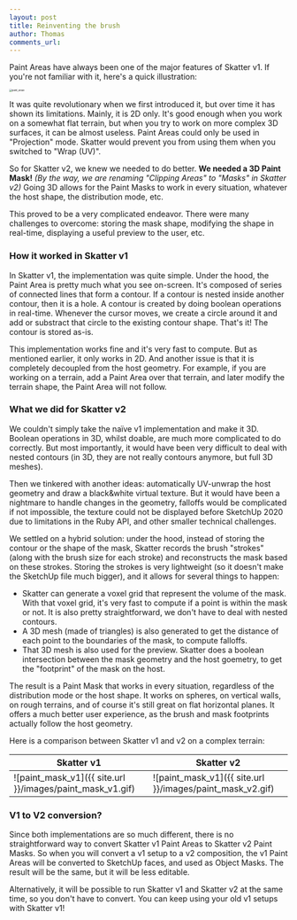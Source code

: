 ```yaml
---
layout: post
title: Reinventing the brush
author: Thomas
comments_url: 
---
```




Paint Areas have always been one of the major features of Skatter v1. If you're not familiar with it, here's a quick illustration:

<img src="{{ site.url }}/images/paint_areas.gif" alt="paint_areas" style="zoom:30%;" />



It was quite revolutionary when we first introduced it, but over time it has shown its limitations. Mainly, it is 2D only.
It's good enough when you work on a somewhat flat terrain, but when you try to work on more complex 3D surfaces, it can be almost useless. Paint Areas could only be used in "Projection" mode. Skatter would prevent you from using them when you switched to "Wrap (UV)".

So for Skatter v2, we knew we needed to do better. **We needed a 3D Paint Mask!** *(By the way, we are renaming "Clipping Areas" to "Masks" in Skatter v2)*
Going 3D allows for the Paint Masks to work in every situation, whatever the host shape, the distribution mode, etc.

This proved to be a very complicated endeavor. There were many challenges to overcome: storing the mask shape, modifying the shape in real-time, displaying a useful preview to the user, etc.

### How it worked in Skatter v1

In Skatter v1, the implementation was quite simple. Under the hood, the Paint Area is pretty much what you see on-screen. It's composed of series of connected lines that form a contour. If a contour is nested inside another contour, then it is a hole.
A contour is created by doing boolean operations in real-time. Whenever the cursor moves, we create a circle around it and add or substract that circle to the existing contour shape.
That's it! The contour is stored as-is.

This implementation works fine and it's very fast to compute. But as mentioned earlier, it only works in 2D. And another issue is that it is completely decoupled from the host geometry. For example, if you are working on a terrain, add a Paint Area over that terrain, and later modify the terrain shape, the Paint Area will not follow.

### What we did for Skatter v2

We couldn't simply take the naïve v1 implementation and make it 3D. Boolean operations in 3D, whilst doable, are much more complicated to do correctly. But most importantly, it would have been very difficult to deal with nested contours (in 3D, they are not really contours anymore, but full 3D meshes).

Then we tinkered with another ideas: automatically UV-unwrap the host geometry and draw a black&white virtual texture. But it would have been a nightmare to handle changes in the geometry, falloffs would be complicated if not impossible, the texture could not be displayed before SketchUp 2020 due to limitations in the Ruby API, and other smaller technical challenges.

We settled on a hybrid solution: under the hood, instead of storing the contour or the shape of the mask, Skatter records the brush "strokes" (along with the brush size for each stroke) and reconstructs the mask based on these strokes.
Storing the strokes is very lightweight (so it doesn't make the SketchUp file much bigger), and it allows for several things to happen:

- Skatter can generate a voxel grid that represent the volume of the mask. With that voxel grid, it's very fast to compute if a point is within the mask or not. It is also pretty straightforward, we don't have to deal with nested contours.
- A 3D mesh (made of triangles) is also generated to get the distance of each point to the boundaries of the mask, to compute falloffs.
- That 3D mesh is also used for the preview. Skatter does a boolean intersection between the mask geometry and the host goemetry, to get the "footprint" of the mask on the host.

The result is a Paint Mask that works in every situation, regardless of the distribution mode or the host shape. It works on spheres, on vertical walls, on rough terrains, and of course it's still great on flat horizontal planes. It offers a much better user experience, as the brush and mask footprints actually follow the host geometry.

Here is a comparison between Skatter v1 and v2 on a complex terrain:

| Skatter v1                                                | Skatter v2                                                |
| --------------------------------------------------------- | --------------------------------------------------------- |
| ![paint_mask_v1]({{ site.url }}/images/paint_mask_v1.gif) | ![paint_mask_v1]({{ site.url }}/images/paint_mask_v2.gif) |



### V1 to V2 conversion?

Since both implementations are so much different, there is no straightforward way to convert Skatter v1 Paint Areas to Skatter v2 Paint Masks. So when you will convert a v1 setup to a v2 composition, the v1 Paint Areas will be converted to SketchUp faces, and used as Object Masks. The result will be the same, but it will be less editable.

Alternatively, it will be possible to run Skatter v1 and Skatter v2 at the same time, so you don't have to convert. You can keep using your old v1 setups with Skatter v1!
